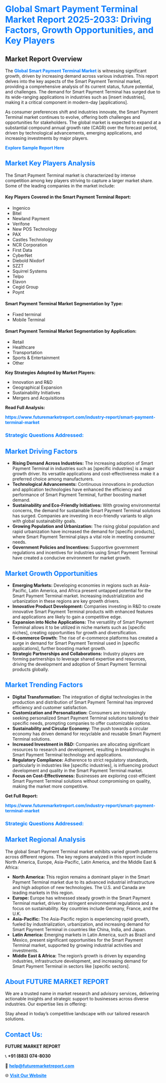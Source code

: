 <h1 style="color: #007BFF;">Global Smart Payment Terminal Market Report 2025-2033: Driving Factors, Growth Opportunities, and Key Players</h1>

<section id="overview">
<h2>Market Report Overview</h2>
<p>The <a href="https://www.futuremarketreport.com/industry-report/smart-payment-terminal-market" style="color: #007BFF; text-decoration: none;"><strong>Global Smart Payment Terminal Market</strong></a> is witnessing significant growth, driven by increasing demand across various industries. This report delves into the key aspects of the Smart Payment Terminal market, providing a comprehensive analysis of its current status, future potential, and challenges. The demand for Smart Payment Terminal has surged due to its wide-ranging applications in industries such as [insert industries], making it a critical component in modern-day [applications].</p>
<p>As consumer preferences shift and industries innovate, the Smart Payment Terminal market continues to evolve, offering both challenges and opportunities for stakeholders. The global market is expected to expand at a substantial compound annual growth rate (CAGR) over the forecast period, driven by technological advancements, emerging applications, and increasing investments by major players.</p>
</section>

<section id="overview">
<p><a href="https://www.futuremarketreport.com/request-sample/reportId=82167" style="color: #007BFF; text-decoration: none;"><strong>Explore Sample Report Here</strong></a></p>
</section>

<section id="key-players">
<h2 style="color: #007BFF;">Market Key Players Analysis</h2>
<p>The Smart Payment Terminal market is characterized by intense competition among key players striving to capture a larger market share. Some of the leading companies in the market include:</p>
<h4>Key Players Covered in the Smart Payment Terminal Report:</h4>
<ul><li>Ingenico</li><li>Bitel</li><li>Newland Payment</li><li>Verifone</li><li>New POS Technology</li><li>PAX</li><li>Castles Technology</li><li>NCR Corporation</li><li>First Data</li><li>CyberNet</li><li>Diebold Nixdorf</li><li>SZZT</li><li>Squirrel Systems</li><li>Telpo</li><li>Elavon</li><li>Cegid Group</li><li>Poynt</li></ul>
<h4>Smart Payment Terminal Market Segmentation by Type:</h4>
<ul><li>Fixed terminal</li><li>Mobile Terminal</li></ul>

<h4>Smart Payment Terminal Market Segmentation by Application:</h4>
<ul><li>Retail</li><li>Healthcare</li><li>Transportation</li><li>Sports &amp; Entertainment</li><li>Other</li></ul>
<p><strong>Key Strategies Adopted by Market Players:</strong></p>
<ul>
<li>Innovation and R&D</li>
<li>Geographical Expansion</li>
<li>Sustainability Initiatives</li>
<li>Mergers and Acquisitions</li>
</ul>
</section>

<section>
<p><strong>Read Full Analysis: </strong></p><a href="https://www.futuremarketreport.com/industry-report/smart-payment-terminal-market" style="color: #007BFF; text-decoration: none;"><strong>https://www.futuremarketreport.com/industry-report/smart-payment-terminal-market</strong></a>
<h3 style="color: #007BFF;">Strategic Questions Addressed:</h3>
</section>

<section id="driving-factors">
<h2 style="color: #007BFF;">Market Driving Factors</h2>
<ul>
<li><strong>Rising Demand Across Industries:</strong> The increasing adoption of Smart Payment Terminal in industries such as [specific industries] is a major growth driver. Its versatile applications and cost-effectiveness make it a preferred choice among manufacturers.</li>
<li><strong>Technological Advancements:</strong> Continuous innovations in production and application technologies have enhanced the efficiency and performance of Smart Payment Terminal, further boosting market demand.</li>
<li><strong>Sustainability and Eco-Friendly Initiatives:</strong> With growing environmental concerns, the demand for sustainable Smart Payment Terminal solutions has surged. Companies are investing in eco-friendly variants to align with global sustainability goals.</li>
<li><strong>Growing Population and Urbanization:</strong> The rising global population and rapid urbanization have increased the demand for [specific products], where Smart Payment Terminal plays a vital role in meeting consumer needs.</li>
<li><strong>Government Policies and Incentives:</strong> Supportive government regulations and incentives for industries using Smart Payment Terminal have created a conducive environment for market growth.</li>
</ul>
</section>

<section id="growth-opportunities">
<h2 style="color: #007BFF;">Market Growth Opportunities</h2>
<ul>
<li><strong>Emerging Markets:</strong> Developing economies in regions such as Asia-Pacific, Latin America, and Africa present untapped potential for the Smart Payment Terminal market. Increasing industrialization and urbanization in these regions are key growth drivers.</li>
<li><strong>Innovative Product Development:</strong> Companies investing in R&D to create innovative Smart Payment Terminal products with enhanced features and applications are likely to gain a competitive edge.</li>
<li><strong>Expansion into Niche Applications:</strong> The versatility of Smart Payment Terminal allows it to be utilized in niche markets such as [specific niches], creating opportunities for growth and diversification.</li>
<li><strong>E-commerce Growth:</strong> The rise of e-commerce platforms has created a surge in demand for Smart Payment Terminal used in [specific applications], further boosting market growth.</li>
<li><strong>Strategic Partnerships and Collaborations:</strong> Industry players are forming partnerships to leverage shared expertise and resources, driving the development and adoption of Smart Payment Terminal products globally.</li>
</ul>
</section>

<section id="trending-factors">
<h2 style="color: #007BFF;">Market Trending Factors</h2>
<ul>
<li><strong>Digital Transformation:</strong> The integration of digital technologies in the production and distribution of Smart Payment Terminal has improved efficiency and customer satisfaction.</li>
<li><strong>Customization and Personalization:</strong> Consumers are increasingly seeking personalized Smart Payment Terminal solutions tailored to their specific needs, prompting companies to offer customizable options.</li>
<li><strong>Sustainability and Circular Economy:</strong> The push towards a circular economy has driven demand for recyclable and reusable Smart Payment Terminal solutions.</li>
<li><strong>Increased Investment in R&D:</strong> Companies are allocating significant resources to research and development, resulting in breakthroughs in Smart Payment Terminal technology and applications.</li>
<li><strong>Regulatory Compliance:</strong> Adherence to strict regulatory standards, particularly in industries like [specific industries], is influencing product development and quality in the Smart Payment Terminal market.</li>
<li><strong>Focus on Cost-Effectiveness:</strong> Businesses are exploring cost-efficient Smart Payment Terminal solutions without compromising on quality, making the market more competitive.</li>
</ul>
</section>

<section>
<p><strong>Get Full Report: </strong></p><a href="https://www.futuremarketreport.com/industry-report/smart-payment-terminal-market" style="color: #007BFF; text-decoration: none;"><strong>https://www.futuremarketreport.com/industry-report/smart-payment-terminal-market</strong></a>
<h3 style="color: #007BFF;">Strategic Questions Addressed:</h3>
</section>


<section id="regional-analysis">
<h2 style="color: #007BFF;">Market Regional Analysis</h2>
<p>The global Smart Payment Terminal market exhibits varied growth patterns across different regions. The key regions analyzed in this report include North America, Europe, Asia-Pacific, Latin America, and the Middle East & Africa:</p>
<ul>
<li><strong>North America:</strong> This region remains a dominant player in the Smart Payment Terminal market due to its advanced industrial infrastructure and high adoption of new technologies. The U.S. and Canada are leading markets in this region.</li>
<li><strong>Europe:</strong> Europe has witnessed steady growth in the Smart Payment Terminal market, driven by stringent environmental regulations and a focus on sustainability. Key countries include Germany, France, and the U.K.</li>
<li><strong>Asia-Pacific:</strong> The Asia-Pacific region is experiencing rapid growth, fueled by industrialization, urbanization, and increasing demand for Smart Payment Terminal in countries like China, India, and Japan.</li>
<li><strong>Latin America:</strong> Emerging markets in Latin America, such as Brazil and Mexico, present significant opportunities for the Smart Payment Terminal market, supported by growing industrial activities and investments.</li>
<li><strong>Middle East & Africa:</strong> The region’s growth is driven by expanding industries, infrastructure development, and increasing demand for Smart Payment Terminal in sectors like [specific sectors].</li>
</ul>
</section>

<footer>
<h2 style="color: #007BFF;">About FUTURE MARKET REPORT</h2>
<p>We are a trusted name in market research and advisory services, delivering actionable insights and strategic support to businesses across diverse industries. Our expertise lies in offering:</p>

<p>Stay ahead in today’s competitive landscape with our tailored research solutions.</p>

<h2 style="color: #007BFF;">Contact Us:</h2>
<p><strong>FUTURE MARKET REPORT</strong></p>
<p>📞 <strong>+91 (883) 074-8030</strong></p>
<p>📧 <strong><a href="mailto:help@futuremarketreport.com" style="color: #007BFF;">help@futuremarketreport.com</a></strong></p>
<p>🌐 <strong><a href="https://www.futuremarketreport.com/" style="color: #007BFF;">Visit Our Website</a></strong></p>
</footer>